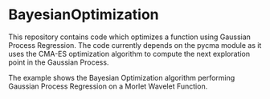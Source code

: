 # BayesianOptimization

This repository contains code which optimizes a function using Gaussian Process Regression. The code currently depends on the pycma module as it uses the CMA-ES optimization algorithm to compute the next exploration point in the Gaussian Process.  

The example shows the Bayesian Optimization algorithm performing Gaussian Process Regression on a Morlet Wavelet Function.